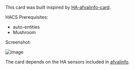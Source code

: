This card was built inspired by [HA-afvalinfo-card](https://github.com/bafplus/HA-afvalinfo-card).

HACS Prerequisites:
 - auto-entities
 - Mushroom

Screenshot:

![image](https://github.com/user-attachments/assets/b4d3da41-90f9-4da0-951b-ad8e1817ba51)

The card depends on the HA sensors included in [afvalinfo](https://github.com/heyajohnny/afvalinfo).
